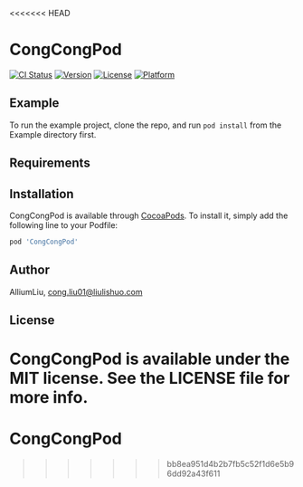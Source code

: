 <<<<<<< HEAD
# CongCongPod

[![CI Status](https://img.shields.io/travis/AlliumLiu/CongCongPod.svg?style=flat)](https://travis-ci.org/AlliumLiu/CongCongPod)
[![Version](https://img.shields.io/cocoapods/v/CongCongPod.svg?style=flat)](https://cocoapods.org/pods/CongCongPod)
[![License](https://img.shields.io/cocoapods/l/CongCongPod.svg?style=flat)](https://cocoapods.org/pods/CongCongPod)
[![Platform](https://img.shields.io/cocoapods/p/CongCongPod.svg?style=flat)](https://cocoapods.org/pods/CongCongPod)

## Example

To run the example project, clone the repo, and run `pod install` from the Example directory first.

## Requirements

## Installation

CongCongPod is available through [CocoaPods](https://cocoapods.org). To install
it, simply add the following line to your Podfile:

```ruby
pod 'CongCongPod'
```

## Author

AlliumLiu, cong.liu01@liulishuo.com

## License

CongCongPod is available under the MIT license. See the LICENSE file for more info.
=======
# CongCongPod
>>>>>>> bb8ea951d4b2b7fb5c52f1d6e5b96dd92a43f611
